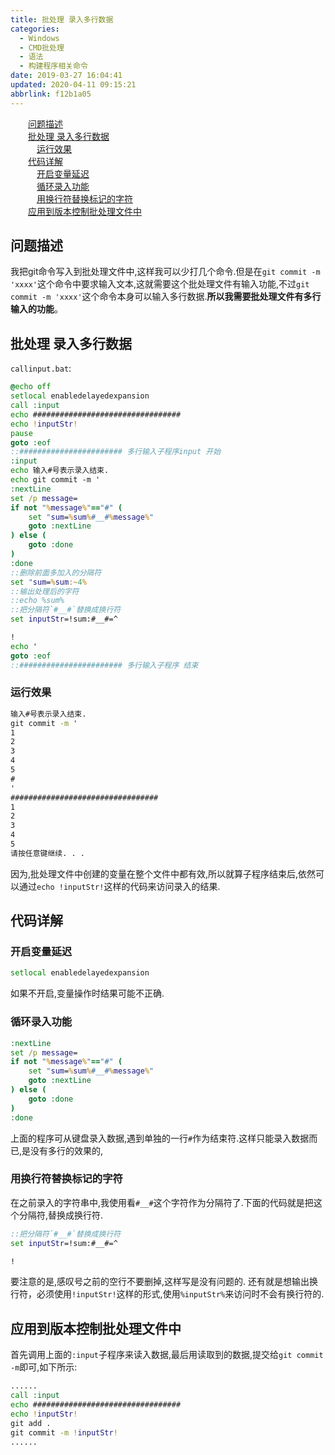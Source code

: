 ```yaml
---
title: 批处理 录入多行数据
categories: 
  - Windows
  - CMD批处理
  - 语法
  - 构建程序相关命令
date: 2019-03-27 16:04:41
updated: 2020-04-11 09:15:21
abbrlink: f12b1a05
---
```

<div id='my_toc'><a href="/blog/f12b1a05/#问题描述" class="header_2">问题描述</a>&nbsp;<br><a href="/blog/f12b1a05/#批处理-录入多行数据" class="header_2">批处理 录入多行数据</a>&nbsp;<br><a href="/blog/f12b1a05/#运行效果" class="header_3">运行效果</a>&nbsp;<br><a href="/blog/f12b1a05/#代码详解" class="header_2">代码详解</a>&nbsp;<br><a href="/blog/f12b1a05/#开启变量延迟" class="header_3">开启变量延迟</a>&nbsp;<br><a href="/blog/f12b1a05/#循环录入功能" class="header_3">循环录入功能</a>&nbsp;<br><a href="/blog/f12b1a05/#用换行符替换标记的字符" class="header_3">用换行符替换标记的字符</a>&nbsp;<br><a href="/blog/f12b1a05/#应用到版本控制批处理文件中" class="header_2">应用到版本控制批处理文件中</a>&nbsp;<br></div>
<style>.header_1{margin-left: 1em;}.header_2{margin-left: 2em;}.header_3{margin-left: 3em;}.header_4{margin-left: 4em;}.header_5{margin-left: 5em;}.header_6{margin-left: 6em;}</style>
<!--more-->
<script>if (navigator.platform.search('arm')==-1){document.getElementById('my_toc').style.display = 'none';}var e,p = document.getElementsByTagName('p');while (p.length>0) {e = p[0];e.parentElement.removeChild(e);}</script>

<!--end-->
## 问题描述 ##
我把git命令写入到批处理文件中,这样我可以少打几个命令.但是在`git commit -m 'xxxx'`这个命令中要求输入文本,这就需要这个批处理文件有输入功能,不过`git commit -m 'xxxx'`这个命令本身可以输入多行数据.**所以我需要批处理文件有多行输入的功能**。
## 批处理 录入多行数据 ##
`callinput.bat`:
```bat
@echo off
setlocal enabledelayedexpansion
call :input
echo #################################
echo !inputStr!
pause
goto :eof
::####################### 多行输入子程序input 开始
:input
echo 输入#号表示录入结束.
echo git commit -m '
:nextLine
set /p message=
if not "%message%"=="#" (
    set "sum=%sum%#__#%message%"
    goto :nextLine
) else (
    goto :done
)
:done
::删除前面多加入的分隔符
set "sum=%sum:~4%
::输出处理后的字符
::echo %sum%
::把分隔符`#__#`替换成换行符
set inputStr=!sum:#__#=^

!
echo '
goto :eof
::####################### 多行输入子程序 结束
```
### 运行效果 ###
```cmd
输入#号表示录入结束.
git commit -m '
1
2
3
4
5
#
'
#################################
1
2
3
4
5
请按任意键继续. . .
```
因为,批处理文件中创建的变量在整个文件中都有效,所以就算子程序结束后,依然可以通过`echo !inputStr!`这样的代码来访问录入的结果.
## 代码详解 ##
### 开启变量延迟 ###
```cmd
setlocal enabledelayedexpansion
```
如果不开启,变量操作时结果可能不正确.
### 循环录入功能 ###
```cmd
:nextLine
set /p message=
if not "%message%"=="#" (
    set "sum=%sum%#__#%message%"
    goto :nextLine
) else (
    goto :done
)
:done
```
上面的程序可从键盘录入数据,遇到单独的一行`#`作为结束符.这样只能录入数据而已,是没有多行的效果的,
### 用换行符替换标记的字符 ###
在之前录入的字符串中,我使用看`#__#`这个字符作为分隔符了.下面的代码就是把这个分隔符,替换成换行符.
```cmd
::把分隔符`#__#`替换成换行符
set inputStr=!sum:#__#=^

!
```
要注意的是,感叹号之前的空行不要删掉,这样写是没有问题的.
还有就是想输出换行符，必须使用`!inputStr!`这样的形式,使用`%inputStr%`来访问时不会有换行符的.

## 应用到版本控制批处理文件中 ##
首先调用上面的`:input`子程序来读入数据,最后用读取到的数据,提交给`git commit -m`即可,如下所示:
```bat
......
call :input
echo #################################
echo !inputStr!
git add .
git commit -m !inputStr!
......
```
